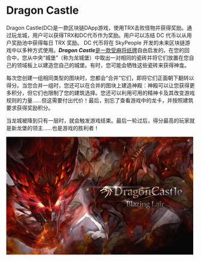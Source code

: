 # Dragon Castle

Dragon Castle(DC)是一款区块链DApp游戏，使用TRX击败怪物并获得奖励。通过玩龙城，用户可以获得TRX和DC代币作为奖励。用户可以冻结 DC 代币以从用户奖励池中获得每日 TRX 奖励。 DC 代币将在 SkyPeople 开发的未来区块链游戏中以多种方式使用。***Dragon Castle***[是一款受麻将纸牌](https://boardgamegeek.com/boardgame/67948/mahjong-solitaire)自由启发的。在您的回合中，您从中央“城堡”（称为龙城堡）中取出一对相同的瓷砖并将它们放置在您自己的领域板上以建造您自己的城堡。有时，您可能会牺牲这些瓷砖来获得神龛。

每次您创建一组相同类型的图块时，您都会“合并”它们，即将它们正面朝下翻转以得分。当您合并一组时，您还可以在合并的图块上建造神殿：神殿可以让您获得更多积分，但它们也限制了您的建筑选择。您还可以利用可用的精神卡及其改变游戏规则的力量……但这需要付出代价！最后，别忘了查看游戏中的龙卡，并按照建筑要求获得奖励积分。

当龙城被降到只有一层时，就会触发游戏结束。最后一轮过后，得分最高的玩家就是新龙堡的领主……也是游戏的胜利者！

![dragoncastle-dapp-gambling-tron-image1-500x315_eb74059624dc6238fe3f121aab53b3c2](dragoncastle-dapp-gambling-tron-image1-500x315_eb74059624dc6238fe3f121aab53b3c2.png)
